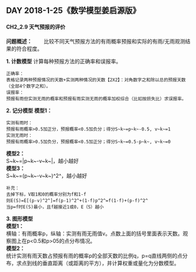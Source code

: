 ## DAY 2018-1-25《数学模型姜启源版》
#### CH2_2.9 天气预报的评价
**问题概述：**
&emsp;&emsp;比较不同天气预报方法的有雨概率预报和实际的有雨/无雨观测结果的符合程度。

**1. 计数模型**
计算每种预报方法的正确率和误报率。

	正确率：
	表格记录两种预报情况的天数+实测两种情况的天数【2X2】：对角数字之和除以总的预报天数（全部4个数字之和）。
	误报率：
	预报有雨但实测无雨的概率和预报有雨实测无雨的概率加权综合（比如按损失比）求误报率。

**2. 记分模型**
**模型1：**  

	实测有雨时：
	预报有雨概率>0.5加正分，预报概率<0.5加负分；得分S~k~=p~k~-0.5, v~k~=1
	实测无雨时：
	预报有雨概率>0.5加负分，预报概率<0.5加正分；得分S~k~=0.5-p~k~, v~k~=0
**模型2：**  
S~k~=|p~k~-v~k~|，越小越好  
**模型3：**  
S~k~=(p~k~-v~k~)^2^，越小越好

	补充：
	去掉下标，V取1和0的概率分别为f和1-f
	则E(S)=E[(p-v)^2^]=f(p-1)^2^+(1-f)p^2^=f(1-f)+(p-f)^2^
	当p=f时E(S)最小，且f越接近1或0，E（S）越小

**3. 图形模型**  
**模型1：**  
横轴：有雨概率p，纵轴：实测有雨无雨值v。点数上面的括号里面表示天数。观察图上在p<0.5和p>05的点分布情况。  
**模型2：**  
统计实测有雨天数占预报有雨的概率p的全部天数的比例q，p=q直线两侧的点分布，求点到线的垂直距离（或距离的平方），并计算权重或量化为分数模型。


